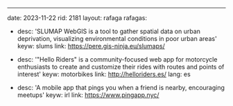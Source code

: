 ---
date: 2023-11-22
rid: 2181
layout: rafaga
rafagas:
  - desc: 'SLUMAP WebGIS is a tool to gather spatial data on urban deprivation, visualizing environmental conditions in poor urban areas'
    keyw: slums
    link: https://pere.gis-ninja.eu/slumaps/

  - desc: '"Hello Riders" is a community-focused web app for motorcycle enthusiasts to create and customize their rides with routes and points of interest'
    keyw: motorbikes
    link: http://helloriders.es/
    lang: es

  - desc: 'A mobile app that pings you when a friend is nearby, encouraging meetups'
    keyw: irl
    link: https://www.pingapp.nyc/
